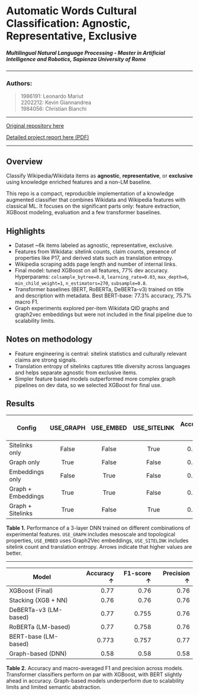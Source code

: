 # Automatic Words Cultural Classification: Agnostic, Representative, Exclusive

##### Multilingual Natural Language Processing - Master in Artificial Intelligence and Robotics, Sapienza University of Rome

---

### Authors:
> 1986191: Leonardo Mariut \
> 2202212: Kevin Giannandrea \
> 1984056: Christian Bianchi

---

[Original repository here](https://github.com/giankev/wikidata_cultural_classifier.git)

[Detailed project report here (PDF)](Report_Cultural_Classifier.pdf)

---

## Overview

Classify Wikipedia/Wikidata items as **agnostic**, **representative**, or **exclusive** using knowledge enriched features and a non-LM baseline.

This repo is a compact, reproducible implementation of a knowledge augmented classifier that combines Wikidata and Wikipedia features with classical ML. It focuses on the significant parts only: feature extraction, XGBoost modeling, evaluation and a few transformer baselines.

## Highlights

* Dataset \~6k items labeled as agnostic, representative, exclusive.
* Features from Wikidata: sitelink counts, claim counts, presence of properties like P17, and derived stats such as translation entropy.
* Wikipedia scraping adds page length and number of internal links.
* Final model: tuned XGBoost on all features, 77% dev accuracy. Hyperparams: `colsample_bytree=0.8`, `learning_rate=0.03`, `max_depth=6`, `min_child_weight=1`, `n_estimators=270`, `subsample=0.8`.
* Transformer baselines (BERT, RoBERTa, DeBERTa-v3) trained on title and description with metadata. Best BERT-base: 77.3% accuracy, 75.7% macro F1.
* Graph experiments explored per-item Wikidata QID graphs and graph2vec embeddings but were not included in the final pipeline due to scalability limits.

## Notes on methodology

* Feature engineering is central: sitelink statistics and culturally relevant claims are strong signals.
* Translation entropy of sitelinks captures title diversity across languages and helps separate agnostic from exclusive items.
* Simpler feature based models outperformed more complex graph pipelines on dev data, so we selected XGBoost for final use.

## Results

| Config             | USE\_GRAPH | USE\_EMBED | USE\_SITELINK | Accuracy ↑ | Precision ↑ | Recall ↑ | F1-score ↑ |
| ------------------ | :--------: | :--------: | :-----------: | ---------: | ----------: | -------: | ---------: |
| Sitelinks only     |    False   |    False   |      True     |     0.6522 |      0.6524 |   0.6462 |     0.6444 |
| Graph only         |    True    |    False   |     False     |     0.5819 |      0.5816 |   0.5819 |     0.5779 |
| Embeddings only    |    False   |    True    |     False     |     0.5351 |      0.5367 |   0.5439 |     0.5397 |
| Graph + Embeddings |    True    |    True    |     False     |     0.5853 |      0.5863 |   0.5858 |     0.5811 |
| Graph + Sitelinks  |    True    |    False   |      True     |     0.5786 |      0.5790 |   0.5818 |     0.5765 |

**Table 1.** Performance of a 3-layer DNN trained on different combinations of experimental features. `USE_GRAPH` includes mesoscale and topological properties, `USE_EMBED` uses Graph2Vec embeddings, `USE_SITELINK` includes sitelink count and translation entropy. Arrows indicate that higher values are better.

---

| Model                 | Accuracy ↑ | F1-score ↑ | Precision ↑ |
| --------------------- | ---------: | ---------: | ----------: |
| XGBoost (Final)       |       0.77 |       0.76 |        0.76 |
| Stacking (XGB + NN)   |       0.76 |       0.76 |        0.76 |
| DeBERTa-v3 (LM-based) |       0.77 |      0.755 |        0.76 |
| RoBERTa (LM-based)    |       0.77 |      0.758 |        0.76 |
| BERT-base (LM-based)  |      0.773 |      0.757 |        0.77 |
| Graph-based (DNN)     |       0.58 |       0.58 |        0.58 |

**Table 2.** Accuracy and macro-averaged F1 and precision across models. Transformer classifiers perform on par with XGBoost, with BERT slightly ahead in accuracy. Graph-based models underperform due to scalability limits and limited semantic abstraction.
